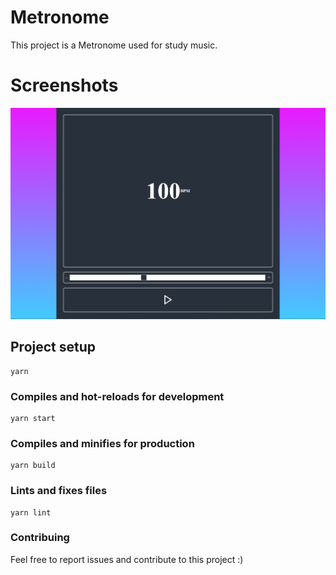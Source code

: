 # Metronome

This project is a Metronome used for study music.

# Screenshots
![alt text](https://github.com/helderferrari2/metronome/blob/main/screenshots/1.png?raw=true)


## Project setup

```
yarn
```

### Compiles and hot-reloads for development

```
yarn start
```

### Compiles and minifies for production

```
yarn build
```

### Lints and fixes files

```
yarn lint
```

### Contribuing

Feel free to report issues and contribute to this project :)




